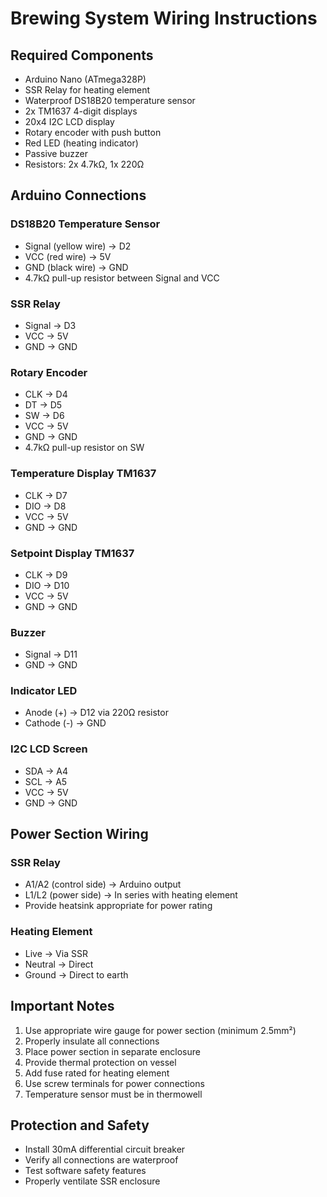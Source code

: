 # Brewing System Wiring Instructions

## Required Components
- Arduino Nano (ATmega328P)
- SSR Relay for heating element
- Waterproof DS18B20 temperature sensor
- 2x TM1637 4-digit displays
- 20x4 I2C LCD display
- Rotary encoder with push button
- Red LED (heating indicator)
- Passive buzzer
- Resistors: 2x 4.7kΩ, 1x 220Ω

## Arduino Connections

### DS18B20 Temperature Sensor
- Signal (yellow wire) -> D2
- VCC (red wire) -> 5V
- GND (black wire) -> GND
- 4.7kΩ pull-up resistor between Signal and VCC

### SSR Relay
- Signal -> D3
- VCC -> 5V
- GND -> GND

### Rotary Encoder
- CLK -> D4
- DT -> D5
- SW -> D6
- VCC -> 5V
- GND -> GND
- 4.7kΩ pull-up resistor on SW

### Temperature Display TM1637
- CLK -> D7
- DIO -> D8
- VCC -> 5V
- GND -> GND

### Setpoint Display TM1637
- CLK -> D9
- DIO -> D10
- VCC -> 5V
- GND -> GND

### Buzzer
- Signal -> D11
- GND -> GND

### Indicator LED
- Anode (+) -> D12 via 220Ω resistor
- Cathode (-) -> GND

### I2C LCD Screen
- SDA -> A4
- SCL -> A5
- VCC -> 5V
- GND -> GND

## Power Section Wiring

### SSR Relay
- A1/A2 (control side) -> Arduino output
- L1/L2 (power side) -> In series with heating element
- Provide heatsink appropriate for power rating

### Heating Element
- Live -> Via SSR
- Neutral -> Direct
- Ground -> Direct to earth

## Important Notes
1. Use appropriate wire gauge for power section (minimum 2.5mm²)
2. Properly insulate all connections
3. Place power section in separate enclosure
4. Provide thermal protection on vessel
5. Add fuse rated for heating element
6. Use screw terminals for power connections
7. Temperature sensor must be in thermowell

## Protection and Safety
- Install 30mA differential circuit breaker
- Verify all connections are waterproof
- Test software safety features
- Properly ventilate SSR enclosure
